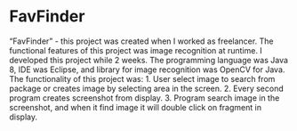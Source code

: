 # FavFinder
“FavFinder” - this project was created when I worked as freelancer. The functional features of this project was image recognition at runtime. I developed this project while 2 weeks. The programming language was Java 8, IDE was Eclipse, and library for image recognition was OpenCV for Java. The functionality of this project was:  1. User select image to search from package or creates image by selecting area in the screen. 2. Every second program creates screenshot from display. 3. Program search image in the screenshot, and when it find image it will double click on fragment in display.
